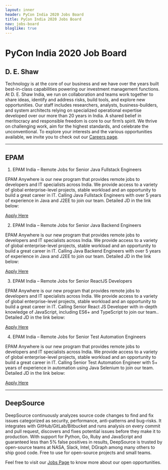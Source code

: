 ```yaml
---
layout: inner
header: PyCon India 2020 Jobs Board
title: PyCon India 2020 Jobs Board
nav: jobs-board
bloglike: true
---
```


# PyCon India 2020 Job Board



## D. E. Shaw

Technology is at the core of our business and we have over the years built
best-in-class capabilities powering our investment management functions.  At D.
E. Shaw India, we run on collaboration and teams work together to share ideas,
identify and address risks, build tools, and explore new opportunities. Our
staff includes researchers, analysts, business-builders, and system architects
relying on specialized operational expertise developed over our more than 20
years in India.  A shared belief in meritocracy and responsible freedom is core
to our firm’s spirit. We thrive on challenging work, aim for the highest
standards, and celebrate the unconventional.  To explore your interests and the
various opportunities available, we invite you to check out our [Careers
page](https://www.deshawindia.com/careers/work-with-us).

<hr>

## EPAM

1. EPAM India – Remote Jobs for Senior Java Fullstack Engineers

EPAM Anywhere is our new program that provides remote jobs to developers and IT
specialists across India. We provide access to a variety of global
enterprise-level projects, stable workload and an opportunity to build a great
career in IT. Calling Java Fullstack Engineers with over 5 years of experience
in Java and J2EE to join our team. Detailed JD in the link below:

[Apply Here](https://anywhere.epam.com/jobs/bltc09bf02f82507e23)

2. EPAM India – Remote Jobs for Senior Java Backend Engineers

EPAM Anywhere is our new program that provides remote jobs to developers and IT
specialists across India. We provide access to a variety of global
enterprise-level projects, stable workload and an opportunity to build a great
career in IT. Calling Java Backend Engineers with over 5 years of experience in
Java and J2EE to join our team. Detailed JD in the link below:

[Apply Here](https://anywhere.epam.com/jobs/blt39ce30fd7211705c)

3. EPAM India – Remote Jobs for Senior ReactJS Developers

EPAM Anywhere is our new program that provides remote jobs to developers and IT
specialists across India. We provide access to a variety of global
enterprise-level projects, stable workload and an opportunity to build a great
career in IT. Calling Senior React JS Developer with in-depth knowledge of
JavaScript, including ES6+ and TypeScript to join our team.. Detailed JD in the
link below:

[Apply Here](https://anywhere.epam.com/jobs/bltc8474ad19a158729)


4. EPAM India – Remote Jobs for Senior Test Automation Engineers

EPAM Anywhere is our new program that provides remote jobs to developers and IT
specialists across India. We provide access to a variety of global
enterprise-level projects, stable workload and an opportunity to build a great
career in IT. Calling Senior Test Automation Engineer with 5+ years of
experience in automation using Java Selenium to join our team. Detailed JD in
the link below:

[Apply Here](https://anywhere.epam.com/jobs/blt6e29bb435f9bd0af)

<hr>

## DeepSource

DeepSource continuously analyzes source code changes to find and fix issues
categorized as security, performance, anti-patterns and bug-risks. It
integrates with GitHub/GitLab/Bitbucket and runs analysis on every commit and
pull request, discovers and fixes potential issues before they make it to
production. With support for Python, Go, Ruby and JavaScript and guaranteed
less than 5% false positives in results, DeepSource is trusted by open-source
teams at NASA, Slack, Intel, DGraph among many others to ship good code. Free
to use for open-source projects and small teams.

Feel free to visit our [Jobs Page](https://deepsource.io/jobs/) to know more
about our open opportunities.
